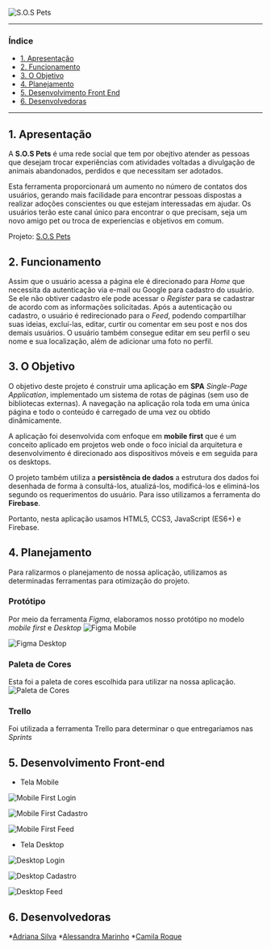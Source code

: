 ![S.O.S Pets](public/pictures/logo_sos_pets.png) 

***

### Índice

* [1. Apresentação](#1-Apresentação)
* [2. Funcionamento](#2-funcionamento)
* [3. O Objetivo](#3-o-objetivo)
* [4. Planejamento](#4-planejamento)
* [5. Desenvolvimento Front End](#5-desenvolvimento-front-end)
* [6. Desenvolvedoras](#6-desenvolvedoras)

***

## 1. Apresentação

A **S.O.S Pets** é uma rede social que tem por obejtivo atender as pessoas que desejam trocar experiências com atividades voltadas a divulgação de animais abandonados, perdidos e que necessitam ser adotados. 

Esta ferramenta proporcionará um aumento no número de contatos dos usuários, gerando mais facilidade para encontrar pessoas dispostas a realizar adoções conscientes ou que estejam interessadas em ajudar.
Os usuários terão este canal único para encontrar o que precisam, seja um novo amigo pet ou troca de experiencias e objetivos em comum.

Projeto: [S.O.S Pets](https://sospetslab.web.app)

## 2. Funcionamento

Assim que o usuário acessa a página ele é direcionado para *Home* que necessita da autenticação via e-mail ou Google para cadastro do usuário. Se ele não obtiver cadastro ele pode acessar o *Register* para se cadastrar de acordo com as informações solicitadas. Após a autenticação ou cadastro, o usuário é redirecionado para o *Feed*, podendo compartilhar suas ideias, excluí-las, editar, curtir ou comentar em seu post e nos dos demais usuários. O usuário também consegue editar em seu perfil o seu nome e sua localização, além de adicionar uma foto no perfil.

## 3. O Objetivo

O objetivo deste projeto é construir uma aplicação em **SPA** *Single-Page Application*, implementado um sistema de rotas de páginas (sem uso de bibliotecas externas). A navegação na aplicação rola toda em uma única página e todo o conteúdo é carregado de uma vez ou obtido dinâmicamente.

A aplicação foi desenvolvida com enfoque em **mobile first** que é um conceito aplicado em projetos web onde o foco inicial da arquitetura e desenvolvimento é direcionado aos dispositivos móveis e em seguida para os desktops.

O projeto também utiliza a **persistência de dados** a estrutura dos dados foi desenhada de forma à consultá-los, atualizá-los, modificá-los e eliminá-los segundo os requerimentos do usuário. Para isso utilizamos a ferramenta do **Firebase**.

Portanto, nesta aplicação usamos HTML5, CCS3, JavaScript (ES6+) e Firebase.

## 4. Planejamento

Para ralizarmos o planejamento de nossa aplicação, utilizamos as determinadas ferramentas para otimização do projeto.

### Protótipo
Por meio da ferramenta *Figma*, elaboramos nosso protótipo no modelo *mobile first* e *Desktop*
![Figma Mobile](public/pictures/figma-rede-social.png) 

![Figma Desktop](public/pictures/figma-rede-social-desktop.png) 

### Paleta de Cores
Esta foi a paleta de cores escolhida para utilizar na nossa aplicação.
![Paleta de Cores](public/pictures/paleta-de-cores.jpeg) 

### Trello
Foi utilizada a ferramenta Trello para determinar o que entregaríamos nas *Sprints*

## 5. Desenvolvimento Front-end

* Tela Mobile 

![Mobile First Login](public/pictures/sos-home.png) 

![Mobile First Cadastro](public/pictures/sos-register.png) 

![Mobile First Feed](public/pictures/sos-feed.png) 

* Tela Desktop 

![Desktop Login](public/pictures/sos-home-desktop.png)

![Desktop Cadastro](public/pictures/sos-register-desktop.png)

![Desktop Feed](public/pictures/sos-feed-desktop.png)

## 6. Desenvolvedoras

*[Adriana Silva](https://github.com/sjadriana)
*[Alessandra Marinho](https://github.com/alessandramarinho)
*[Camila Roque](https://github.com/milaroque)
